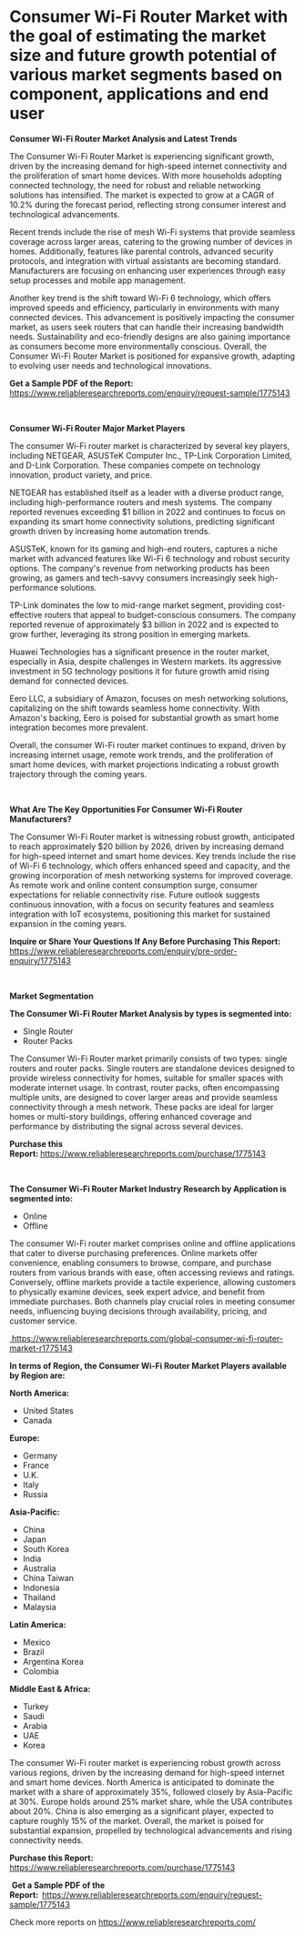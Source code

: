 <p><h1>Consumer Wi-Fi Router Market with the goal of estimating the market size and future growth potential of various market segments based on component, applications and end user</h1></p><p><strong>Consumer Wi-Fi Router Market Analysis and Latest Trends</strong></p>
<p><p>The Consumer Wi-Fi Router Market is experiencing significant growth, driven by the increasing demand for high-speed internet connectivity and the proliferation of smart home devices. With more households adopting connected technology, the need for robust and reliable networking solutions has intensified. The market is expected to grow at a CAGR of 10.2% during the forecast period, reflecting strong consumer interest and technological advancements.</p><p>Recent trends include the rise of mesh Wi-Fi systems that provide seamless coverage across larger areas, catering to the growing number of devices in homes. Additionally, features like parental controls, advanced security protocols, and integration with virtual assistants are becoming standard. Manufacturers are focusing on enhancing user experiences through easy setup processes and mobile app management.</p><p>Another key trend is the shift toward Wi-Fi 6 technology, which offers improved speeds and efficiency, particularly in environments with many connected devices. This advancement is positively impacting the consumer market, as users seek routers that can handle their increasing bandwidth needs. Sustainability and eco-friendly designs are also gaining importance as consumers become more environmentally conscious. Overall, the Consumer Wi-Fi Router Market is positioned for expansive growth, adapting to evolving user needs and technological innovations.</p></p>
<p><strong>Get a Sample PDF of the Report:&nbsp;</strong> <a href="https://www.reliableresearchreports.com/enquiry/request-sample/1775143?utm_campaign=2205&utm_medium=2&utm_source=Github&utm_content=ia&utm_term=15022025&utm_id=consumer-wi-fi-router">https://www.reliableresearchreports.com/enquiry/request-sample/1775143</a></p>
<p>&nbsp;</p>
<p><strong>Consumer Wi-Fi Router Major Market Players</strong></p>
<p><p>The consumer Wi-Fi router market is characterized by several key players, including NETGEAR, ASUSTeK Computer Inc., TP-Link Corporation Limited, and D-Link Corporation. These companies compete on technology innovation, product variety, and price. </p><p>NETGEAR has established itself as a leader with a diverse product range, including high-performance routers and mesh systems. The company reported revenues exceeding $1 billion in 2022 and continues to focus on expanding its smart home connectivity solutions, predicting significant growth driven by increasing home automation trends.</p><p>ASUSTeK, known for its gaming and high-end routers, captures a niche market with advanced features like Wi-Fi 6 technology and robust security options. The company's revenue from networking products has been growing, as gamers and tech-savvy consumers increasingly seek high-performance solutions.</p><p>TP-Link dominates the low to mid-range market segment, providing cost-effective routers that appeal to budget-conscious consumers. The company reported revenue of approximately $3 billion in 2022 and is expected to grow further, leveraging its strong position in emerging markets.</p><p>Huawei Technologies has a significant presence in the router market, especially in Asia, despite challenges in Western markets. Its aggressive investment in 5G technology positions it for future growth amid rising demand for connected devices.</p><p>Eero LLC, a subsidiary of Amazon, focuses on mesh networking solutions, capitalizing on the shift towards seamless home connectivity. With Amazon's backing, Eero is poised for substantial growth as smart home integration becomes more prevalent.</p><p>Overall, the consumer Wi-Fi router market continues to expand, driven by increasing internet usage, remote work trends, and the proliferation of smart home devices, with market projections indicating a robust growth trajectory through the coming years.</p></p>
<p>&nbsp;</p>
<p><strong>What Are The Key Opportunities For Consumer Wi-Fi Router Manufacturers?</strong></p>
<p><p>The Consumer Wi-Fi Router market is witnessing robust growth, anticipated to reach approximately $20 billion by 2026, driven by increasing demand for high-speed internet and smart home devices. Key trends include the rise of Wi-Fi 6 technology, which offers enhanced speed and capacity, and the growing incorporation of mesh networking systems for improved coverage. As remote work and online content consumption surge, consumer expectations for reliable connectivity rise. Future outlook suggests continuous innovation, with a focus on security features and seamless integration with IoT ecosystems, positioning this market for sustained expansion in the coming years.</p></p>
<p><strong>Inquire or Share Your Questions If Any Before Purchasing This Report:</strong> <a href="https://www.reliableresearchreports.com/enquiry/pre-order-enquiry/1775143?utm_campaign=2205&utm_medium=2&utm_source=Github&utm_content=ia&utm_term=15022025&utm_id=consumer-wi-fi-router">https://www.reliableresearchreports.com/enquiry/pre-order-enquiry/1775143</a></p>
<p>&nbsp;</p>
<p><strong>Market Segmentation</strong></p>
<p><strong>The Consumer Wi-Fi Router Market Analysis by types is segmented into:</strong></p>
<p><ul><li>Single Router</li><li>Router Packs</li></ul></p>
<p><p>The Consumer Wi-Fi Router market primarily consists of two types: single routers and router packs. Single routers are standalone devices designed to provide wireless connectivity for homes, suitable for smaller spaces with moderate internet usage. In contrast, router packs, often encompassing multiple units, are designed to cover larger areas and provide seamless connectivity through a mesh network. These packs are ideal for larger homes or multi-story buildings, offering enhanced coverage and performance by distributing the signal across several devices.</p></p>
<p><strong>Purchase this Report:&nbsp;</strong><a href="https://www.reliableresearchreports.com/purchase/1775143?utm_campaign=2205&utm_medium=2&utm_source=Github&utm_content=ia&utm_term=15022025&utm_id=consumer-wi-fi-router">https://www.reliableresearchreports.com/purchase/1775143</a></p>
<p>&nbsp;</p>
<p><strong>The Consumer Wi-Fi Router Market Industry Research by Application is segmented into:</strong></p>
<p><ul><li>Online</li><li>Offline</li></ul></p>
<p><p>The consumer Wi-Fi router market comprises online and offline applications that cater to diverse purchasing preferences. Online markets offer convenience, enabling consumers to browse, compare, and purchase routers from various brands with ease, often accessing reviews and ratings. Conversely, offline markets provide a tactile experience, allowing customers to physically examine devices, seek expert advice, and benefit from immediate purchases. Both channels play crucial roles in meeting consumer needs, influencing buying decisions through availability, pricing, and customer service.</p></p>
<p><a href="https://www.reliableresearchreports.com/global-consumer-wi-fi-router-market-r1775143?utm_campaign=2205&utm_medium=2&utm_source=Github&utm_content=ia&utm_term=15022025&utm_id=consumer-wi-fi-router">&nbsp;https://www.reliableresearchreports.com/global-consumer-wi-fi-router-market-r1775143</a></p>
<p><strong>In terms of Region, the Consumer Wi-Fi Router Market Players available by Region are:</strong></p>
<p>
    <p> <strong> North America: </strong>
        <ul>
            <li>United States</li>
            <li>Canada</li>
        </ul>
        </p> 
    <p> <strong> Europe: </strong>
        <ul>
            <li>Germany</li>
            <li>France</li>
            <li>U.K.</li>
            <li>Italy</li>
            <li>Russia</li>
        </ul>
        </p> 
    <p> <strong> Asia-Pacific: </strong>
        <ul>
            <li>China</li>
            <li>Japan</li>
            <li>South Korea</li>
            <li>India</li>
            <li>Australia</li>
            <li>China Taiwan</li>
            <li>Indonesia</li>
            <li>Thailand</li>
            <li>Malaysia</li>
        </ul>
        </p> 
    <p> <strong> Latin America: </strong>
        <ul>
            <li>Mexico</li>
            <li>Brazil</li>
            <li>Argentina Korea</li>
            <li>Colombia</li>
        </ul>
        </p> 
    <p> <strong> Middle East & Africa: </strong>
        <ul>
            <li>Turkey</li>
            <li>Saudi</li>
            <li>Arabia</li>
            <li>UAE</li>
            <li>Korea</li>
        </ul>
    </p>
    </p>
<p><p>The consumer Wi-Fi router market is experiencing robust growth across various regions, driven by the increasing demand for high-speed internet and smart home devices. North America is anticipated to dominate the market with a share of approximately 35%, followed closely by Asia-Pacific at 30%. Europe holds around 25% market share, while the USA contributes about 20%. China is also emerging as a significant player, expected to capture roughly 15% of the market. Overall, the market is poised for substantial expansion, propelled by technological advancements and rising connectivity needs.</p></p>
<p><strong>Purchase this Report: </strong><a href="https://www.reliableresearchreports.com/purchase/1775143?utm_campaign=2205&utm_medium=2&utm_source=Github&utm_content=ia&utm_term=15022025&utm_id=consumer-wi-fi-router">https://www.reliableresearchreports.com/purchase/1775143</a></p>
<p>&nbsp;<strong>Get a Sample PDF of the Report:&nbsp;&nbsp;</strong><a href="https://www.reliableresearchreports.com/enquiry/request-sample/1775143?utm_campaign=2205&utm_medium=2&utm_source=Github&utm_content=ia&utm_term=15022025&utm_id=consumer-wi-fi-router">https://www.reliableresearchreports.com/enquiry/request-sample/1775143</a></p>
<p><strong></strong></p>
<p>Check more reports on <a href="https://www.reliableresearchreports.com/?utm_campaign=2205&utm_medium=2&utm_source=Github&utm_content=ia&utm_term=15022025&utm_id=consumer-wi-fi-router">https://www.reliableresearchreports.com/</a></p>